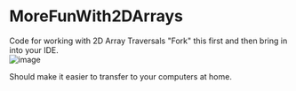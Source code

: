 # MoreFunWith2DArrays
Code for working with 2D Array Traversals
"Fork" this first and then bring in into your IDE.  
![image](https://user-images.githubusercontent.com/16214010/156462937-491b12c7-e44b-4aac-9896-4aa4e3f3051b.png)

Should make it easier to transfer to your computers
at home.


